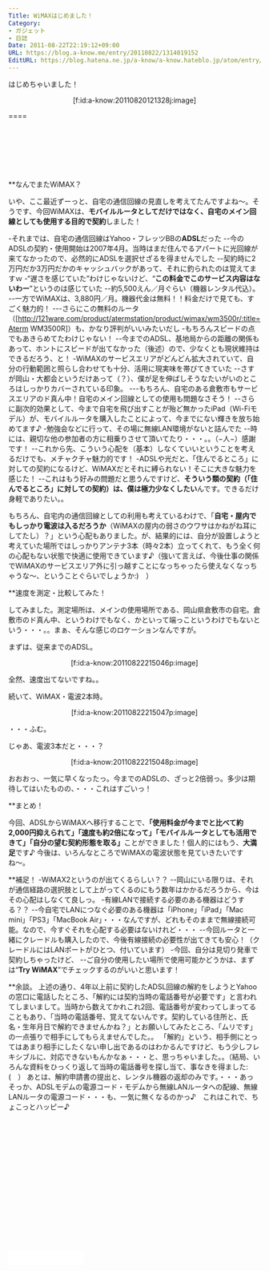 ```yaml
---
Title: WiMAXはじめました！
Category:
- ガジェット
- 日誌
Date: 2011-08-22T22:19:12+09:00
URL: https://blog.a-know.me/entry/20110822/1314019152
EditURL: https://blog.hatena.ne.jp/a-know/a-know.hateblo.jp/atom/entry/12921228815727979481
---
```


はじめちゃいました！


<div align=center>[f:id:a-know:20110820121328j:image]</div>


====

<script async src="//pagead2.googlesyndication.com/pagead/js/adsbygoogle.js"></script>
<!-- article-top -->
<ins class="adsbygoogle"
     style="display:inline-block;width:728px;height:90px"
     data-ad-client="ca-pub-3463034538369189"
     data-ad-slot="8367620130"></ins>
<script>
(adsbygoogle = window.adsbygoogle || []).push({});
</script>


**なんでまたWiMAX？


いや、ここ最近ずーっと、自宅の通信回線の見直しを考えてたんですよね〜。そうです、今回WiMAXは、<span class="deco" style="font-weight:bold;">モバイルルータとしてだけではなく、自宅のメイン回線としても使用する目的で契約</span>しました！


-それまでは、自宅の通信回線はYahoo・フレッツBBの<span class="deco" style="font-weight:bold;">ADSL</span>だった
--今のADSLの契約・使用開始は2007年4月。当時はまだ住んでるアパートに光回線が来てなかったので、必然的にADSLを選択せざるを得ませんでした
--契約時に2万円だか3万円だかのキャッシュバックがあって、それに釣られたのは覚えてますｗ
-“遅さを感じていた”わけじゃないけど、“<span class="deco" style="font-weight:bold;">この料金でこのサービス内容はないわー</span>”というのは感じていた
--約5,500えん／月ぐらい（機器レンタル代込）。
--一方でWiMAXは、3,880円／月。機器代金は無料！！料金だけで見ても、すごく魅力的！
---さらにこの無料のルータ（[http://121ware.com/product/atermstation/product/wimax/wm3500r/:title=Aterm WM3500R]）も、かなり評判がいいみたいだし
-もちろんスピードの点でもあきらめてたわけじゃない！
--今までのADSL、基地局からの距離の関係もあって、ホントにスピードが出てなかった（後述）ので、少なくとも現状維持はできるだろう、と！
-WiMAXのサービスエリアがどんどん拡大されていて、自分の行動範囲と照らし合わせても十分、活用に現実味を帯びてきていた
--さすが岡山・大都会というだけあって（？）、僕が足を伸ばしそうなたいがいのところはしっかりカバーされている印象。
---もちろん、自宅のある倉敷市もサービスエリアのド真ん中！自宅のメイン回線としての使用も問題なさそう！
--さらに副次的効果として、今まで自宅を飛び出すことが殆ど無かったiPad（Wi-Fiモデル）が、モバイルルータを購入したことによって、今までにない輝きを放ち始めてます♪
-勉強会などに行って、その場に無線LAN環境がないと詰んでた
--時には、親切な他の参加者の方に相乗りさせて頂いてたり・・・。。（−人−）感謝です！
--これから先、こういう心配を（基本）しなくていいということを考えるだけでも、メチャクチャ魅力的です！
-ADSLや光だと、「住んでるところ」に対しての契約になるけど、WiMAXだとそれに縛られない！そこに大きな魅力を感じた！
--これはもう好みの問題だと思うんですけど、<span class="deco" style="font-weight:bold;">そういう類の契約（「住んでるところ」に対しての契約）は、僕は極力少なくしたい</span>んです。できるだけ身軽でありたい。。



もちろん、自宅内の通信回線としての利用も考えているわけで、「<span class="deco" style="font-weight:bold;">自宅・屋内でもしっかり電波は入るだろうか</span>（WiMAXの屋内の弱さのウワサはかねがね耳にしてたし）？」という心配もありました。が、結果的には、自分が設置しようと考えていた場所ではしっかりアンテナ3本（時々2本）立ってくれて、もう全く何の心配もない状態で快適に使用できています♪（強いて言えば、今後仕事の関係でWiMAXのサービスエリア外に引っ越すことになっちゃったら使えなくなっちゃうな〜、ということぐらいでしょうか:)　）



**速度を測定・比較してみた！

してみました。測定場所は、メインの使用場所である、岡山県倉敷市の自宅。倉敷市のド真ん中、というわけでもなく、かといって端っこというわけでもないという・・・。。まぁ、そんな感じのロケーションなんですが。


まずは、従来までのADSL。


<div align=center>
[f:id:a-know:20110822215046p:image]
</div>


全然、速度出てないですね。。

続いて、WiMAX・電波2本時。


<div align=center>[f:id:a-know:20110822215047p:image]</div>


・・・ふむ。

じゃあ、電波3本だと・・・？


<div align=center>
[f:id:a-know:20110822215048p:image]
</div>


おおおっ、一気に早くなったっ。今までのADSLの、ざっと2倍弱っ。多少は期待してはいたものの、・・・これはすごいっ！



**まとめ！

今回、ADSLからWiMAXへ移行することで、<span class="deco" style="font-weight:bold;">「使用料金が今までと比べて約2,000円抑えられて」「速度も約2倍になって」「モバイルルータとしても活用できて」「自分の望む契約形態を取る」</span>ことができました！個人的にはもう、<span class="deco" style="font-weight:bold;">大満足</span>です♪
今後は、いろんなところでWiMAXの電波状態を見ていきたいですね〜。



**補足！
-WiMAX2というのが出てくるらしい？？
--岡山にいる限りは、それが通信経路の選択肢として上がってくるのにもう数年はかかるだろうから、今はその心配はしなくて良しっ。
-有線LANで接続する必要のある機器はどうする？？
--今自宅でLANにつなぐ必要のある機器は「iPhone」「iPad」「Mac mini」「PS3」「MacBook Air」・・・なんですが、どれもそのままで無線接続可能。なので、今すぐそれを心配する必要はないけれど・・・
--今回ルータと一緒にクレードルも購入したので、今後有線接続の必要性が出てきても安心！（クレードルにはLANポートがひとつ、付いています）
-今回、自分は見切り発車で契約しちゃったけど、
--ご自分の使用したい場所で使用可能かどうかは、まずは“<span class="deco" style="font-weight:bold;">Try WiMAX</span>”でチェックするのがいいと思います！



**余談。
上述の通り、4年以上前に契約したADSL回線の解約をしようとYahooの窓口に電話したところ、「解約には契約当時の電話番号が必要です」と言われてしまいまして。当時から数えてかれこれ2回、電話番号が変わってしまってることもあり、「当時の電話番号、覚えてないんです。契約している住所と、氏名・生年月日で解約できませんかね？」とお願いしてみたところ、「ムリです」の一点張りで相手にしてもらえませんでした。。
「解約」という、相手側にとってはあまり相手にしたくない申し出であるのはわかるんですけど、もう少しフレキシブルに、対応できないもんかなぁ・・・と、思っちゃいました。。（結局、いろんな資料をひっくり返して当時の電話番号を探し当て、事なきを得ました:(　）
あとは、解約申請書の提出と、レンタル機器の返却のみです。・・・あっそっか、ADSLモデムの電源コード・モデムから無線LANルータへの配線、無線LANルータの電源コード・・・も、一気に無くなるのかっ♪　これはこれで、ちょこっとハッピー♪


<script async src="//pagead2.googlesyndication.com/pagead/js/adsbygoogle.js"></script>
<!-- article-bottom2 -->
<ins class="adsbygoogle"
     style="display:inline-block;width:300px;height:250px"
     data-ad-client="ca-pub-3463034538369189"
     data-ad-slot="5274552934"></ins>
<script>
(adsbygoogle = window.adsbygoogle || []).push({});
</script>


<iframe src="//blog.hatena.ne.jp/a-know/a-know.hateblo.jp/subscribe/iframe" allowtransparency="true" frameborder="0" scrolling="no" width="150" height="28"></iframe>


<script src="https://moshi-moshi.moshimo.works/moshimoshi/a_know_blog/20110822-1314019152?title=WiMAX%E3%81%AF%E3%81%98%E3%82%81%E3%81%BE%E3%81%97%E3%81%9F%EF%BC%81"></script>

